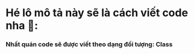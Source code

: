 # Hé lô mô tả này sẽ là cách viết code nha 💓:

### Nhất quán code sẽ được viết theo dạng đối tượng: Class
